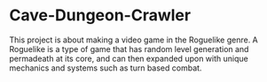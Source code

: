 # Cave-Dungeon-Crawler
This project is about making a video game in the Roguelike genre. 
A Roguelike is a type of game that has random level generation and permadeath at its core, 
and can then expanded upon with unique mechanics and systems such as turn based combat.
